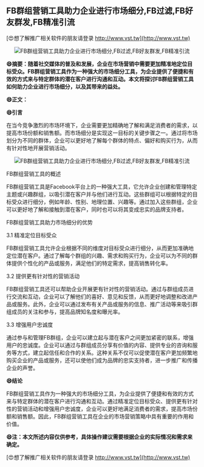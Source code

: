 ## **FB群组营销工具助力企业进行市场细分,FB过滤,FB好友群发,FB精准引流**

[😍想了解推广相关软件的朋友请登录 http://www.vst.tw](http://www.vst.tw)

 <center><img src="https://vst.tw/MP4/tuiguang/png/1.png" alt="FB群组营销工具助力企业进行市场细分,FB过滤,FB好友群发,FB精准引流"></center>

**😄摘要：随着社交媒体的普及和发展，企业在市场营销中需要更加精准地定位目标受众。FB群组营销工具作为一种强大的市场细分工具，为企业提供了便捷和有效的方式来与特定群体的潜在客户进行沟通和互动。本文将探讨FB群组营销工具如何助力企业进行市场细分，以及其带来的益处。**

**😄正文：**

**😄引言**

在当今竞争激烈的市场环境下，企业需要更加精确地了解和满足消费者的需求，以提高市场份额和销售额。而市场细分是实现这一目标的关键步骤之一。通过将市场划分为不同的群体，企业可以更好地了解每个群体的特点、偏好和购买行为，从而有针对性地开展营销活动。

 <center><img src="https://vst.tw/MP4/tuiguang/png/8.png" alt="FB群组营销工具助力企业进行市场细分,FB过滤,FB好友群发,FB精准引流"></center>

FB群组营销工具的概述

FB群组营销工具是Facebook平台上的一种强大工具，它允许企业创建和管理特定主题或兴趣群组，以吸引潜在客户并与他们进行互动。这些群组可以根据特定的目标受众进行细分，例如年龄、性别、地理位置、兴趣等。通过加入这些群组，企业可以更好地了解和接触到潜在客户，同时也可以将其变成忠实的品牌支持者。

FB群组营销工具助力市场细分的优势

3.1 精准定位目标受众

FB群组营销工具允许企业根据不同的维度对目标受众进行细分，从而更加准确地定位潜在客户。通过了解每个群组的兴趣、需求和购买行为，企业可以为不同的群体提供个性化的产品或服务，满足他们的特定需求，提高销售转化率。

3.2 提供更有针对性的营销活动

FB群组营销工具还可以帮助企业开展更有针对性的营销活动。通过与群组成员进行交流和互动，企业可以了解他们的喜好、意见和反馈，从而更好地调整和改进产品或服务。此外，企业可以通过发布有关产品或服务的信息、推广活动等来吸引群组成员的关注和参与，提高品牌知名度和曝光率。

3.3 增强用户忠诚度

通过参与和管理FB群组，企业可以建立起与潜在客户之间更加紧密的联系，增强用户的忠诚度。企业可以通过与群组成员分享有价值的内容、提供专业的咨询和服务等方式，建立起信任和合作的关系。这种关系不仅可以促使潜在客户更加频繁地购买企业的产品或服务，还可以使他们成为品牌的忠实支持者，进一步推广和传播企业的声誉。

**😄结论**

FB群组营销工具作为一种强大的市场细分工具，为企业提供了便捷和有效的方式来与特定群体的潜在客户进行沟通和互动。通过精准定位目标受众、提供更有针对性的营销活动和增强用户忠诚度，企业可以更好地满足消费者的需求，提高市场份额和销售额。因此，FB群组营销工具在企业的市场营销策略中具有重要的作用和价值。

**😄注：本文所述内容仅供参考，具体操作建议需要根据企业的实际情况和需求来确定。**

[😍想了解推广相关软件的朋友请登录 http://www.vst.tw](http://www.vst.tw)



